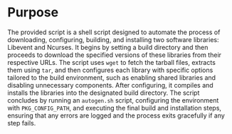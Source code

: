 # Purpose
The provided script is a shell script designed to automate the process of downloading, configuring, building, and installing two software libraries: Libevent and Ncurses. It begins by setting a build directory and then proceeds to download the specified versions of these libraries from their respective URLs. The script uses `wget` to fetch the tarball files, extracts them using `tar`, and then configures each library with specific options tailored to the build environment, such as enabling shared libraries and disabling unnecessary components. After configuring, it compiles and installs the libraries into the designated build directory. The script concludes by running an `autogen.sh` script, configuring the environment with `PKG_CONFIG_PATH`, and executing the final build and installation steps, ensuring that any errors are logged and the process exits gracefully if any step fails.
